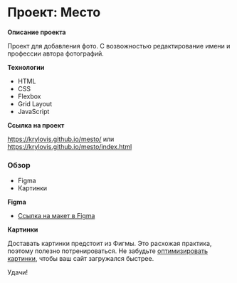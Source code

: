 # Проект: Место

**Описание проекта**

Проект для добавления фото. 
С возвожностью редактирование имени и профессии автора фотографий.

**Технологии**

* HTML
* CSS
* Flexbox
* Grid Layout
* JavaScript

**Ссылка на проект**

https://krylovis.github.io/mesto/
или
https://krylovis.github.io/mesto/index.html 

### Обзор

* Figma
* Картинки

**Figma**

* [Ссылка на макет в Figma](https://www.figma.com/file/2cn9N9jSkmxD84oJik7xL7/JavaScript.-Sprint-4?node-id=0%3A1)

**Картинки**

Доставать картинки предстоит из Фигмы. Это расхожая практика, поэтому полезно потренироваться.
Не забудьте [оптимизировать картинки](https://tinypng.com/), чтобы ваш сайт загружался быстрее.

Удачи!
